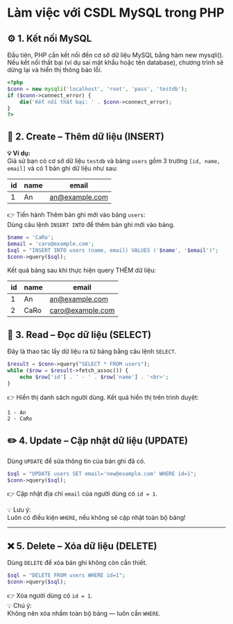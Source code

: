 # Làm việc với CSDL MySQL trong PHP


## ⚙️ 1. Kết nối MySQL
Đầu tiên, PHP cần kết nối đến cơ sở dữ liệu MySQL bằng hàm new mysqli().  
Nếu kết nối thất bại (ví dụ sai mật khẩu hoặc tên database), chương trình sẽ dừng lại và hiển thị thông báo lỗi.  
```php
<?php
$conn = new mysqli('localhost', 'root', 'pass', 'testdb');
if ($conn->connect_error) {
    die('Kết nối thất bại: ' . $conn->connect_error);
}
?>
```


## 🧩 2. Create – Thêm dữ liệu (INSERT)

**💡 Ví dụ:**  
Giả sử bạn có cơ sở dữ liệu `testdb` và bảng `users` gồm 3 trường `[id, name, email]` và có 1 bản ghi dữ liệu như sau:  

| id | name | email            |
| -- | ---- | ---------------- |
| 1  | An   | an@example.com   |


👉 Tiến hành Thêm bản ghi mới vào bảng `users`:  
Dùng câu lệnh `INSERT INTO` để thêm bản ghi mới vào bảng.

```php
$name = 'CaRo';
$email = 'caro@example.com';
$sql = "INSERT INTO users (name, email) VALUES ('$name', '$email')";
$conn->query($sql);
```

Kết quả bảng sau khi thực hiện query THÊM dữ liệu:   

| id | name | email            |
| -- | ---- | ---------------- |
| 1  | An   | an@example.com   |
| 2  | CaRo | caro@example.com |


## 📜 3. Read – Đọc dữ liệu (SELECT)  
Đây là thao tác lấy dữ liệu ra từ bảng bằng câu lệnh `SELECT`.  

```php
$result = $conn->query("SELECT * FROM users");
while ($row = $result->fetch_assoc()) {
    echo $row['id'] . ' - ' . $row['name'] . '<br>';
}
```
👉 Hiển thị danh sách người dùng. Kết quả hiển thị trên trình duyệt:  

```
1 - An
2 - CaRo
```


## ✏️ 4. Update – Cập nhật dữ liệu (UPDATE)  
Dùng `UPDATE` để sửa thông tin của bản ghi đã có.  

```php
$sql = "UPDATE users SET email='new@example.com' WHERE id=1";
$conn->query($sql);
```
👉 Cập nhật địa chỉ `email` của người dùng có `id = 1`.  

💡 Lưu ý:  
Luôn có điều kiện `WHERE`, nếu không sẽ cập nhật toàn bộ bảng!

---

## ❌ 5. Delete – Xóa dữ liệu (DELETE)  
Dùng `DELETE` để xóa bản ghi không còn cần thiết.  

```php
$sql = "DELETE FROM users WHERE id=1";
$conn->query($sql);
```
👉 Xóa người dùng có `id = 1`.  
💡 Chú ý:  
Không nên xóa nhầm toàn bộ bảng — luôn cần `WHERE`.


